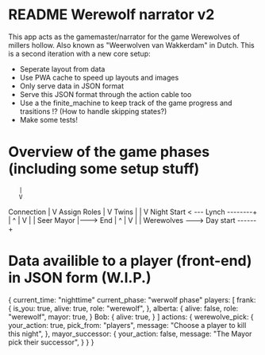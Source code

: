 # README Werewolf narrator v2

This app acts as the gamemaster/narrator for the game Werewolves of millers hollow. Also known as "Weerwolven van Wakkerdam" in Dutch.
This is a second iteration with a new core setup:
- Seperate layout from data
- Use PWA cache to speed up layouts and images
- Only serve data in JSON format
- Serve this JSON format through the action cable too
- Use a the finite_machine to keep track of the game progress and trasitions !? (How to handle skipping states?)
- Make some tests!


# Overview of the game phases (including some setup stuff)

       |
       V
  Connection
       |
       V
  Assign Roles
       |
       V
    Twins
       |
       |
       V
    Night Start < --- Lynch --------+
       |                ^           |
       V                |           |
      Seer            Mayor         |---> End
       |                ^           |
       V                |           |
    Werewolves ---> Day start ------+

# Data availible to a player (front-end) in JSON form (W.I.P.)
{
  current_time: "nighttime"
  current_phase: "werwolf phase"
  players: [
    frank: {
      is_you: true,
      alive: true,
      role: "werewolf",
    },
    alberta: {
      alive: false,
      role: "werewolf",
      mayor: true,
    }
    Bob: {
      alive: true,
    }
  ]
  actions: {
    werewolve_pick: {
      your_action: true,
      pick_from: "players",
      message: "Choose a player to kill this night",
    },
    mayor_successor: {
      your_action: false,
      message: "The Mayor pick their successor",
    }
  }
}
